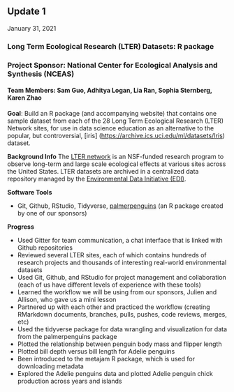 

## Update 1
January 31, 2021

### Long Term Ecological Research (LTER) Datasets: R package
### Project Sponsor: National Center for Ecological Analysis and Synthesis (NCEAS) 
#### Team Members: Sam Guo, Adhitya Logan, Lia Ran, Sophia Sternberg, Karen Zhao

**Goal**: 
Build an R package (and accompanying website) that contains one sample dataset from each of the 28 Long Term Ecological Research (LTER) Network sites, for use in data science education as an alternative to the popular, but controversial, [iris] (https://archive.ics.uci.edu/ml/datasets/Iris) dataset. 


**Background Info**
The [LTER network](https://lternet.edu/) is an NSF-funded research program to observe long-term and large scale ecological effects at various sites across the United States. LTER datasets are archived in a centralized data repository managed by the [Environmental Data Initiative (EDI)](https://portal.edirepository.org/nis/home.jsp).


**Software Tools**
- Git, Github, RStudio, Tidyverse, [palmerpenguins](https://github.com/allisonhorst/palmerpenguins) (an R package created by one of our sponsors)


**Progress**

- Used Gitter for team communication, a chat interface that is linked with Github repositories
- Reviewed several LTER sites, each of which contains hundreds of research projects and thousands of interesting real-world environmental datasets
- Used Git, Github, and RStudio for project management and collaboration (each of us have different levels of experience with these tools)
- Learned the workflow we will be using from our sponsors, Julien and Allison, who gave us a mini lesson
- Partnered up with each other and practiced the workflow (creating RMarkdown documents, branches, pulls, pushes, code reviews, merges, etc)
- Used the tidyverse package for data wrangling and visualization for data from the palmerpenguins package
- Plotted the relationship between penguin body mass and flipper length 
- Plotted bill depth versus bill length for Adelie penguins
- Been introduced to the metajam R package, which is used for downloading metadata
- Explored the Adelie penguins data and plotted Adelie penguin chick production across years and islands

